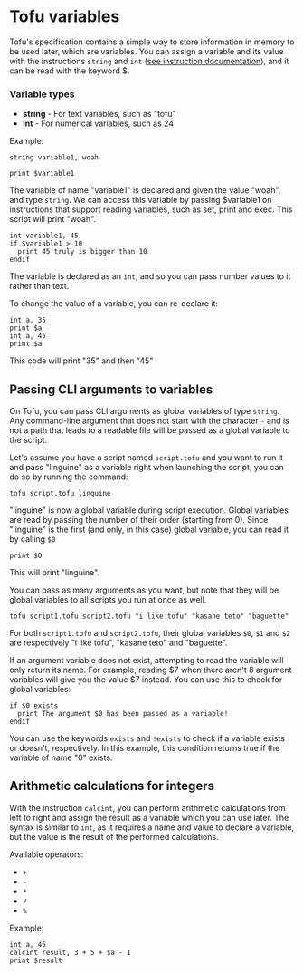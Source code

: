 # Tofu variables

Tofu's specification contains a simple way to store information in memory to be used later, which are variables. You can assign a variable and its value with the instructions `string` and `int` ([see instruction documentation](instructions.md)), and it can be read with the keyword $.

### Variable types

* **string** - For text variables, such as "tofu"
* **int** - For numerical variables, such as 24

Example:

```
string variable1, woah

print $variable1
```

The variable of name "variable1" is declared and given the value "woah", and type `string`. We can access this variable by passing $variable1 on instructions that support reading variables, such as set, print and exec. This script will print "woah".

```
int variable1, 45
if $variable1 > 10
  print 45 truly is bigger than 10
endif
```

The variable is declared as an `int`, and so you can pass number values to it rather than text.

To change the value of a variable, you can re-declare it:

```
int a, 35
print $a
int a, 45
print $a
```

This code will print "35" and then "45"

## Passing CLI arguments to variables

On Tofu, you can pass CLI arguments as global variables of type `string`. Any command-line argument that does not start with the character `-` and is not a path that leads to a readable file will be passed as a global variable to the script.

Let's assume you have a script named `script.tofu` and you want to run it and pass "linguine" as a variable right when launching the script, you can do so by running the command:

```
tofu script.tofu linguine
```
"linguine" is now a global variable during script execution. Global variables are read by passing the number of their order (starting from 0). Since "linguine" is the first (and only, in this case) global variable, you can read it by calling `$0`

```
print $0
```

This will print "linguine".

You can pass as many arguments as you want, but note that they will be global variables to all scripts you run at once as well.

```
tofu script1.tofu script2.tofu "i like tofu" "kasane teto" "baguette"
```

For both `script1.tofu` and `script2.tofu`, their global variables `$0`, `$1` and `$2` are respectively "i like tofu", "kasane teto" and "baguette".

If an argument variable does not exist, attempting to read the variable will only return its name. For example, reading $7 when there aren't 8 argument variables will give you the value $7 instead. You can use this to check for global variables:

```
if $0 exists
  print The argument $0 has been passed as a variable!
endif
```

You can use the keywords `exists` and `!exists` to check if a variable exists or doesn't, respectively. In this example, this condition returns true if the variable of name "0" exists.


## Arithmetic calculations for integers

With the instruction `calcint`, you can perform arithmetic calculations from left to right and assign the result as a variable which you can use later. The syntax is similar to `int`, as it requires a name and value to declare a variable, but the value is the result of the performed calculations.

Available operators:
* `+`
* `-`
* `*`
* `/`
* `%`

Example:

```
int a, 45
calcint result, 3 + 5 + $a - 1
print $result
```
